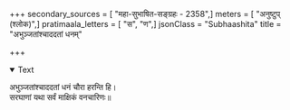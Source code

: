 +++
secondary_sources = [ "महा-सुभाषित-सङ्ग्रहः - 2358",]
meters = [ "अनुष्टुप् (श्लोक)",]
pratimaala_letters = [ "स", "ण",]
jsonClass = "Subhaashita"
title = "अभुञ्जतांश्चाददतां धनम्"

+++

<details open><summary>Text</summary>

अभुञ्जतांश्चाददतां धनं चौरा हरन्ति हि।  
सरघाणां यथा सर्वं माक्षिकं वनचारिणः॥
</details>
